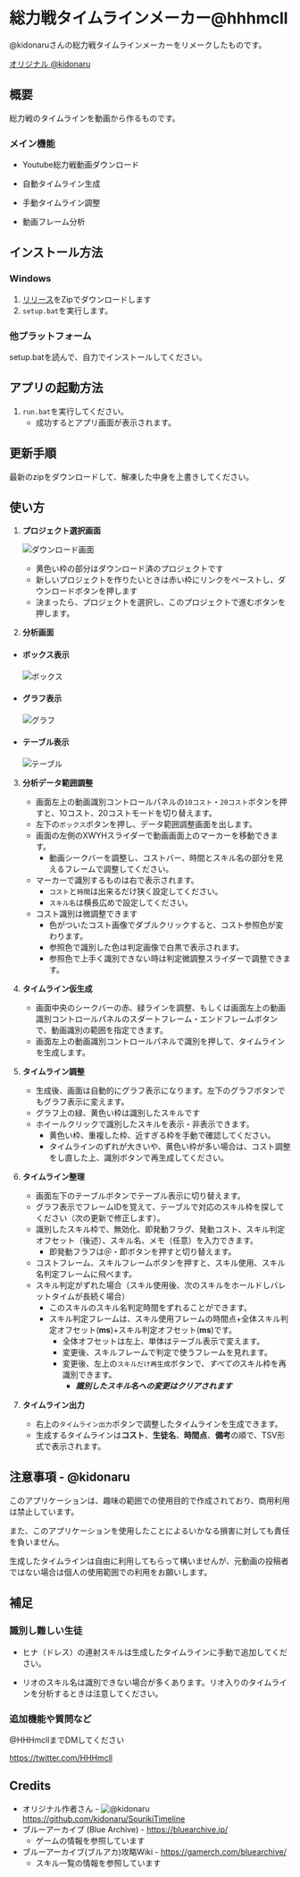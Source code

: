 # 総力戦タイムラインメーカー@hhhmcll

@kidonaruさんの総力戦タイムラインメーカーをリメークしたものです。

[オリジナル @kidonaru](https://github.com/kidonaru/SourikiTimeline)

## 概要

総力戦のタイムラインを動画から作るものです。

### メイン機能

- Youtube総力戦動画ダウンロード

- 自動タイムライン生成

- 手動タイムライン調整

- 動画フレーム分析

## インストール方法

### Windows

1. [リリース](https://github.com/hmcll/SourikiTimeline_hhhmcll/releases/tag/Beta)をZipでダウンロードします
2. `setup.bat`を実行します。
   
### 他プラットフォーム
setup.batを読んで、自力でインストールしてください。

## アプリの起動方法

1. `run.bat`を実行してください。
   - 成功するとアプリ画面が表示されます。


## 更新手順

最新のzipをダウンロードして、解凍した中身を上書きしてください。


## 使い方

1. **プロジェクト選択画面**
   
   ![ダウンロード画面](https://github.com/hmcll/SourikiTimeline_hhhmcll/blob/main/ReadmeResources/Download.png?raw=true)
   - 黄色い枠の部分はダウンロード済のプロジェクトです
   - 新しいプロジェクトを作りたいときは赤い枠にリンクをペーストし、ダウンロードボタンを押します
   - 決まったら、プロジェクトを選択し、このプロジェクトで進むボタンを押します。

2. **分析画面**

- #### ボックス表示
   ![ボックス](https://github.com/hmcll/SourikiTimeline_hhhmcll/blob/main/ReadmeResources/Box.png?raw=true)

- #### グラフ表示

   ![グラフ](https://github.com/hmcll/SourikiTimeline_hhhmcll/blob/main/ReadmeResources/Graph.png?raw=true)

- #### テーブル表示

   ![テーブル](https://github.com/hmcll/SourikiTimeline_hhhmcll/blob/main/ReadmeResources/Table.png?raw=true)

3. **分析データ範囲調整**
   - 画面左上の動画識別コントロールパネルの`10コスト`・`20コスト`ボタンを押すと、10コスト、20コストモードを切り替えます。
   - 左下の`ボックス`ボタンを押し、データ範囲調整画面を出します。
   - 画面の左側のXWYHスライダーで動画画面上のマーカーを移動できます。
     - 動画シークバーを調整し、コストバー、時間とスキル名の部分を見えるフレームで調整してください。
   - マーカーで識別するものは右で表示されます。
     - `コスト`と`時間`は出来るだけ狭く設定してください。
     - `スキル名`は横長広めで設定してください。
   - コスト識別は微調整できます
     - 色がついたコスト画像でダブルクリックすると、コスト参照色が変わります。
     - 参照色で識別した色は判定画像で白黒で表示されます。
     - 参照色で上手く識別できない時は判定微調整スライダーで調整できます。

4. **タイムライン仮生成**
   - 画面中央のシークバーの赤、緑ラインを調整、もしくは画面左上の動画識別コントロールパネルのスダートフレーム・エンドフレームボタンで、動画識別の範囲を指定できます。
   - 画面左上の動画識別コントロールパネルで識別を押して、タイムラインを生成します。
5. **タイムライン調整**
   - 生成後、画面は自動的にグラフ表示になります。左下のグラフボタンでもグラフ表示に変えます。
   - グラフ上の緑、黄色い枠は識別したスキルです
   - ホイールクリックで識別したスキルを表示・非表示できます。
     - 黄色い枠、重複した枠、近すぎる枠を手動で確認してください。
     - タイムラインのずれが大きいや、黄色い枠が多い場合は、コスト調整をし直した上、識別ボタンで再生成してください。
6. **タイムライン整理**
   - 画面左下のテーブルボタンでテーブル表示に切り替えます。
   - グラフ表示でフレームIDを覚えて、テーブルで対応のスキル枠を探してください（次の更新で修正します）。
   - 識別したスキル枠で、無効化、即発動フラグ、発動コスト、スキル判定オフセット（後述）、スキル名、メモ（任意）を入力できます。
     - 即発動フラフは＠・即ボタンを押すと切り替えます。
   - コストフレーム、スキルフレームボタンを押すと、スキル使用、スキル名判定フレームに飛べます。
   - スキル判定がずれた場合（スキル使用後、次のスキルをホールドしバレットタイムが長続く場合）
     - このスキルのスキル名判定時間をずれることができます。
     - スキル判定フレームは、スキル使用フレームの時間点+全体スキル判定オフセット(**ms**)+スキル判定オフセット(**ms**)です。
       - 全体オフセットは左上、単体はテーブル表示で変えます。
       - 変更後、スキルフレームで判定で使うフレームを見れます。
       - 変更後、左上の`スキルだけ再生成`ボタンで、*すべての*スキル枠を再識別できます。
         - ***識別したスキル名への変更はクリアされます***
7. **タイムライン出力**
   - 右上の`タイムライン出力`ボタンで調整したタイムラインを生成できます。
   - 生成するタイムラインは**コスト**、**生徒名**、**時間点**、**備考**の順で、TSV形式で表示されます。

## 注意事項 - @kidonaru

このアプリケーションは、趣味の範囲での使用目的で作成されており、商用利用は禁止しています。

また、このアプリケーションを使用したことによるいかなる損害に対しても責任を負いません。

生成したタイムラインは自由に利用してもらって構いませんが、元動画の投稿者ではない場合は個人の使用範囲での利用をお願いします。

## 補足

### 識別し難しい生徒
- ヒナ（ドレス）の連射スキルは生成したタイムラインに手動で追加してください。

- リオのスキル名は識別できない場合が多くあります。リオ入りのタイムラインを分析するときは注意してください。

### 追加機能や質問など

@HHHmcllまでDMしてください

https://twitter.com/HHHmcll


## Credits
- オリジナル作者さん - ![@kidonaru](https://twitter.com/kidonaru) https://github.com/kidonaru/SourikiTimeline
- ブルーアーカイブ (Blue Archive) - https://bluearchive.jp/
   - ゲームの情報を参照しています
- ブルーアーカイブ(ブルアカ)攻略Wiki - https://gamerch.com/bluearchive/
  - スキル一覧の情報を参照しています
